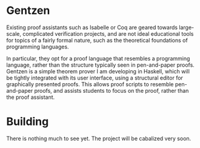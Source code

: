 Gentzen
=======

 Existing proof assistants such as Isabelle or Coq are geared towards large-scale, complicated
  verification projects, and are not ideal educational tools for topics of a fairly formal nature,
  such as the theoretical foundations of programming languages. 

In particular, they opt for a proof
  language that resembles a programming language, rather than the structure typically seen in
  pen-and-paper proofs. Gentzen is a simple theorem prover I am developing in Haskell, which will be
  tightly integrated with its user interface, using a structural editor for graphically presented
  proofs. This allows proof scripts to resemble pen-and-paper proofs, and assists students to focus
  on the proof, rather than the proof assistant.

Building
========

There is nothing much to see yet. The project will be cabalized very soon.
